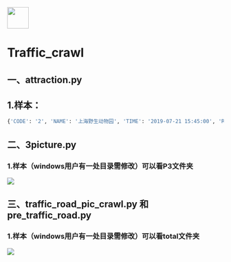 <div align="left">
    <img src='https://ftp.bmp.ovh/imgs/2020/08/b77a8439ea51e080.jpg' height="50" width="50" >
 </div>

# Traffic_crawl

## 一、attraction.py

## 1.样本：

```python
{'CODE': '2', 'NAME': '上海野生动物园', 'TIME': '2019-07-21 15:45:00', 'R_TIME': '2019\\/7\\/21 15:44:55', 'NUM': '7318', 'SSD': '舒适', 'DES': '', 'START_TIME': '08:00', 'END_TIME': '18:00', 'INFO': '上海野生动物园是集野生动物饲养、展览、繁育保护、科普教育与休闲娱乐为一体的主题公园。景区于1995年11月18日正式对外开放，地处上海浦东新区，占地153公顷（约2300亩），是首批国家5A级旅游景区。     园区居住着大熊猫、金丝猴、金毛羚牛、朱鹮、长颈鹿、斑马、羚羊、白犀牛、猎豹等来自国内外的珍稀野生动物200余种，上万余只。园区分为车入区和步行区两大参观区域。     步行区，让您在寓教于乐中进一步了解动物朋友。不仅可以观赏到大熊猫、非洲象、亚洲象、长颈鹿、黑猩猩、长臂猿、狐猴、火烈鸟、朱鹮等众多珍稀野生动物，更有诸多特色的动物行为展示和互动体验呈现。     车入区为动物散放养展示形式，保持着 “人在‘笼’中，动物自由”的展览模式，给动物更多的自由空间。使您身临其境的感受一群群斑马、羚羊、角马、犀牛等食草动物簇拥在一起悠闲觅食；又能领略猎豹、东北虎、非洲狮、熊、狼等大型猛兽“部落”展现野性雄姿。     另外，园内还设有5座功能各异的表演场馆。身怀绝技的俄罗斯专业团队携各路动物明星演艺“魔幻之旅”；猎豹、格力犬、蒙 联系电话：021-58036000', 'MAX_NUM': '60000', 'IMAGE': '图片111111_20160302080923201.png', 'TYPE': '正常', 'T_CODE': '5', 'INITIAL': 'SHYSDWY', 'RANK': '5A', 'COUNTY': '浦东新区', 'LOCATION_X': 121.723586, 'LOCATION_Y': 31.05928, 'SWITCH': 1, 'WEATHER_INFO': 1, 'WEATHER_DES': '多云', 'WEATHER_HIGH': '33', 'WEATHER_LOW': '26', 'WEATHER_DIRECTION': '东南风', 'WEATHER_POWER': '3-4级'}
```



## 二、3picture.py

### 1.样本（windows用户有一处目录需修改）可以看P3文件夹

   <div>
       <img
   src='https://ftp.bmp.ovh/imgs/2020/08/1aa86f0dcd60fdf6.png?raw=true'         
            >
   </div>



## 三、traffic_road_pic_crawl.py 和 pre_traffic_road.py

### 1.样本（windows用户有一处目录需修改）可以看total文件夹

   <div>
       <img
   src='https://ftp.bmp.ovh/imgs/2020/08/01e8a9739ea54910.png?raw=true'         
            >
   </div>

